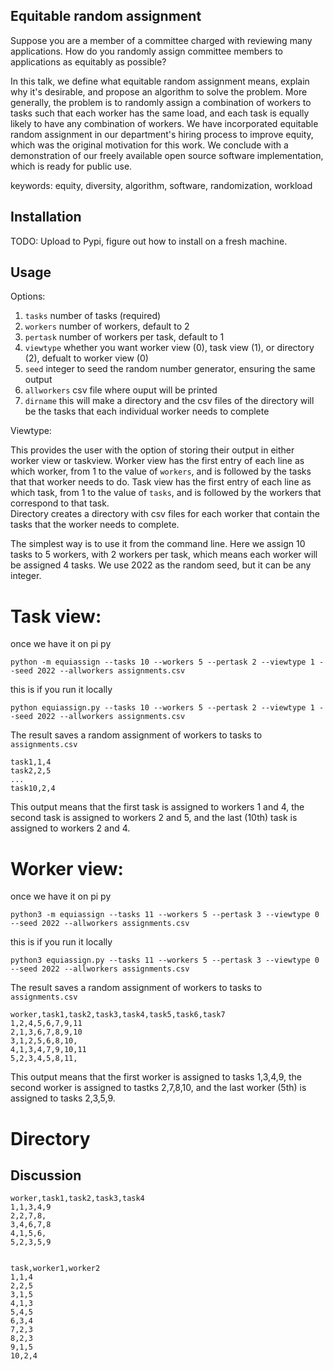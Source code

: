 ## Equitable random assignment

Suppose you are a member of a committee charged with reviewing many applications.
How do you randomly assign committee members to applications as equitably as possible?

In this talk, we define what equitable random assignment means, explain why it's desirable, and propose an algorithm to solve the problem.
More generally, the problem is to randomly assign a combination of workers to tasks such that each worker has the same load, and each task is equally likely to have any combination of workers.
We have incorporated equitable random assignment in our department's hiring process to improve equity, which was the original motivation for this work.
We conclude with a demonstration of our freely available open source software implementation, which is ready for public use.

keywords: equity, diversity, algorithm, software, randomization, workload

## Installation

TODO: Upload to Pypi, figure out how to install on a fresh machine.

## Usage

Options:

1. `tasks` number of tasks (required)
2. `workers` number of workers, default to 2
3. `pertask` number of workers per task, default to 1
4. `viewtype` whether you want worker view (0), task view (1), or directory (2), defualt to worker view (0) 
5. `seed` integer to seed the random number generator, ensuring the same output
6. `allworkers` csv file where ouput will be printed
7. `dirname` this will make a directory and the csv files of the directory will be the tasks that each individual worker needs to complete

Viewtype:

This provides the user with the option of storing their output in either worker view or taskview.
Worker view has the first entry of each line as which worker, from 1 to the value of `workers`, and is followed by the tasks that that worker needs to do.
Task view has the first entry of each line as which task, from 1 to the value of `tasks`, and is followed by the workers that correspond to that task.  
Directory creates a directory with csv files for each worker that contain the tasks that the worker needs to complete. 

The simplest way is to use it from the command line.
Here we assign 10 tasks to 5 workers, with 2 workers per task, which means each worker will be assigned 4 tasks.
We use 2022 as the random seed, but it can be any integer.

# Task view:

once we have it on pi py
```
python -m equiassign --tasks 10 --workers 5 --pertask 2 --viewtype 1 --seed 2022 --allworkers assignments.csv
```

this is if you run it locally
```
python equiassign.py --tasks 10 --workers 5 --pertask 2 --viewtype 1 --seed 2022 --allworkers assignments.csv
```

The result saves a random assignment of workers to tasks to `assignments.csv`

```
task1,1,4
task2,2,5
...
task10,2,4
```

This output means that the first task is assigned to workers 1 and 4, the second task is assigned to workers 2 and 5, and the last (10th) task is assigned to workers 2 and 4.

# Worker view:

once we have it on pi py
```
python3 -m equiassign --tasks 11 --workers 5 --pertask 3 --viewtype 0 --seed 2022 --allworkers assignments.csv
```

this is if you run it locally
```
python3 equiassign.py --tasks 11 --workers 5 --pertask 3 --viewtype 0 --seed 2022 --allworkers assignments.csv
```

The result saves a random assignment of workers to tasks to `assignments.csv`

```
worker,task1,task2,task3,task4,task5,task6,task7
1,2,4,5,6,7,9,11
2,1,3,6,7,8,9,10
3,1,2,5,6,8,10,
4,1,3,4,7,9,10,11
5,2,3,4,5,8,11,
```

This output means that the first worker is assigned to tasks 1,3,4,9, the second worker is assigned to tastks 2,7,8,10, and the last worker (5th) is assigned to tasks 2,3,5,9.


# Directory 




## Discussion


```
worker,task1,task2,task3,task4
1,1,3,4,9
2,2,7,8,
3,4,6,7,8
4,1,5,6,
5,2,3,5,9


task,worker1,worker2
1,1,4
2,2,5
3,1,5
4,1,3
5,4,5
6,3,4
7,2,3
8,2,3
9,1,5
10,2,4
```
